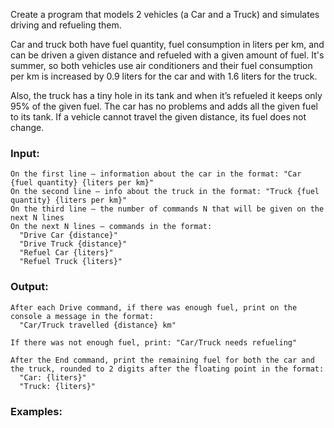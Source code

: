 Create a program that models 2 vehicles (a Car and a Truck) and simulates driving and refueling them.

Car and truck both have fuel quantity, fuel consumption in liters per km, and can be driven a given distance and refueled with a given amount of fuel. It's summer, so both vehicles use air conditioners and their fuel consumption per km is increased by 0.9 liters for the car and with 1.6 liters for the truck.

Also, the truck has a tiny hole in its tank and when it’s refueled it keeps only 95% of the given fuel. The car has no problems and adds all the given fuel to its tank. If a vehicle cannot travel the given distance, its fuel does not change.

### Input:

	On the first line – information about the car in the format: "Car {fuel quantity} {liters per km}"
	On the second line – info about the truck in the format: "Truck {fuel quantity} {liters per km}"
	On the third line – the number of commands N that will be given on the next N lines
	On the next N lines – commands in the format:
	  "Drive Car {distance}"
	  "Drive Truck {distance}"
	  "Refuel Car {liters}"
	  "Refuel Truck {liters}"

### Output:

	After each Drive command, if there was enough fuel, print on the console a message in the format:
	  "Car/Truck travelled {distance} km"
	  
	If there was not enough fuel, print: "Car/Truck needs refueling"
	
	After the End command, print the remaining fuel for both the car and the truck, rounded to 2 digits after the floating point in the format:
	  "Car: {liters}"
	  "Truck: {liters}"

### Examples:

